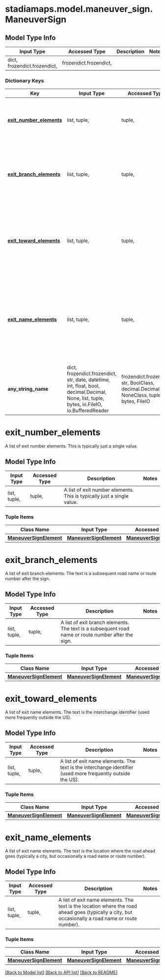 # stadiamaps.model.maneuver_sign.ManeuverSign

## Model Type Info
Input Type | Accessed Type | Description | Notes
------------ | ------------- | ------------- | -------------
dict, frozendict.frozendict,  | frozendict.frozendict,  |  | 

### Dictionary Keys
Key | Input Type | Accessed Type | Description | Notes
------------ | ------------- | ------------- | ------------- | -------------
**[exit_number_elements](#exit_number_elements)** | list, tuple,  | tuple,  | A list of exit number elements. This is typically just a single value. | [optional] 
**[exit_branch_elements](#exit_branch_elements)** | list, tuple,  | tuple,  | A list of exit branch elements. The text is a subsequent road name or route number after the sign. | [optional] 
**[exit_toward_elements](#exit_toward_elements)** | list, tuple,  | tuple,  | A list of exit name elements. The text is the interchange identifier (used more frequently outside the US). | [optional] 
**[exit_name_elements](#exit_name_elements)** | list, tuple,  | tuple,  | A list of exit name elements. The text is the location where the road ahead goes (typically a city, but occasionally a road name or route number). | [optional] 
**any_string_name** | dict, frozendict.frozendict, str, date, datetime, int, float, bool, decimal.Decimal, None, list, tuple, bytes, io.FileIO, io.BufferedReader | frozendict.frozendict, str, BoolClass, decimal.Decimal, NoneClass, tuple, bytes, FileIO | any string name can be used but the value must be the correct type | [optional]

# exit_number_elements

A list of exit number elements. This is typically just a single value.

## Model Type Info
Input Type | Accessed Type | Description | Notes
------------ | ------------- | ------------- | -------------
list, tuple,  | tuple,  | A list of exit number elements. This is typically just a single value. | 

### Tuple Items
Class Name | Input Type | Accessed Type | Description | Notes
------------- | ------------- | ------------- | ------------- | -------------
[**ManeuverSignElement**](ManeuverSignElement.md) | [**ManeuverSignElement**](ManeuverSignElement.md) | [**ManeuverSignElement**](ManeuverSignElement.md) |  | 

# exit_branch_elements

A list of exit branch elements. The text is a subsequent road name or route number after the sign.

## Model Type Info
Input Type | Accessed Type | Description | Notes
------------ | ------------- | ------------- | -------------
list, tuple,  | tuple,  | A list of exit branch elements. The text is a subsequent road name or route number after the sign. | 

### Tuple Items
Class Name | Input Type | Accessed Type | Description | Notes
------------- | ------------- | ------------- | ------------- | -------------
[**ManeuverSignElement**](ManeuverSignElement.md) | [**ManeuverSignElement**](ManeuverSignElement.md) | [**ManeuverSignElement**](ManeuverSignElement.md) |  | 

# exit_toward_elements

A list of exit name elements. The text is the interchange identifier (used more frequently outside the US).

## Model Type Info
Input Type | Accessed Type | Description | Notes
------------ | ------------- | ------------- | -------------
list, tuple,  | tuple,  | A list of exit name elements. The text is the interchange identifier (used more frequently outside the US). | 

### Tuple Items
Class Name | Input Type | Accessed Type | Description | Notes
------------- | ------------- | ------------- | ------------- | -------------
[**ManeuverSignElement**](ManeuverSignElement.md) | [**ManeuverSignElement**](ManeuverSignElement.md) | [**ManeuverSignElement**](ManeuverSignElement.md) |  | 

# exit_name_elements

A list of exit name elements. The text is the location where the road ahead goes (typically a city, but occasionally a road name or route number).

## Model Type Info
Input Type | Accessed Type | Description | Notes
------------ | ------------- | ------------- | -------------
list, tuple,  | tuple,  | A list of exit name elements. The text is the location where the road ahead goes (typically a city, but occasionally a road name or route number). | 

### Tuple Items
Class Name | Input Type | Accessed Type | Description | Notes
------------- | ------------- | ------------- | ------------- | -------------
[**ManeuverSignElement**](ManeuverSignElement.md) | [**ManeuverSignElement**](ManeuverSignElement.md) | [**ManeuverSignElement**](ManeuverSignElement.md) |  | 

[[Back to Model list]](../../README.md#documentation-for-models) [[Back to API list]](../../README.md#documentation-for-api-endpoints) [[Back to README]](../../README.md)

